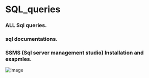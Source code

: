  # SQL_queries
 ### ALL Sql queries.
 ### sql documentations.
 ### SSMS (Sql server management studio) Installation and exapmles.
![image](https://github.com/user-attachments/assets/26cd01df-a400-46ef-8bb7-bdff30032019)

